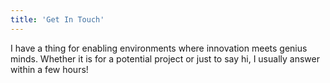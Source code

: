 ```yaml
---
title: 'Get In Touch'
---
```


I have a thing for enabling environments where innovation meets genius minds. Whether it is for a potential project or just to say hi, I usually answer within a few hours!
